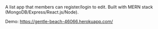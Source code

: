 A list app that members can register/login to edit. Built with MERN stack (MongoDB/Express/React.js/Node).

Demo: https://gentle-beach-46066.herokuapp.com/
